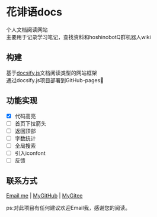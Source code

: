 <!--./ab/about.md-->

# 花诽语docs
个人文档阅读网站  
主要用于记录学习笔记，查找资料和hoshinobotQ群机器人wiki

## 构建
基于[docsify.js](https://github.com/docsifyjs/docsify/)文档阅读类型的网站框架  
通过docsify.js项目部署到GitHub-pages🚀

## 功能实现

- [x] 代码高亮
- [ ] 首页下拉箭头
- [ ] 返回顶部
- [ ] 字数统计
- [ ] 全局搜索
- [ ] 引入iconfont
- [ ] 反馈

## 联系方式

<div>
<i class="iconfont icon-email"></i>
<a target="_blank" rel="noopener" href="mailto:sakurafeiyu666@163.com">Email me</a>
<span>|</span>
<i class="iconfont icon-github"></i>
<a target="_blank" rel="noopener" href="https://github.com/a1046700338">MyGitHub</a>
<span>|</span>
<i class="iconfont icon-gitee-fill-round"></i>
<a target="_blank" rel="noopener" href="https://gitee.com/sakurafeiyu/">MyGitee</a>
</div>

ps:对此项目有任何建议欢迎Email我，感谢您的阅读。